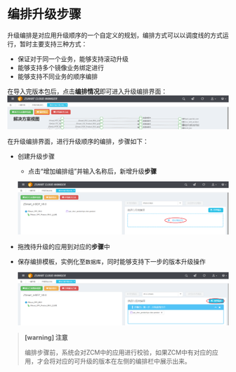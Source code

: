 # 编排升级步骤

升级编排是对应用升级顺序的一个自定义的规划，编排方式可以以调度线的方式运行，暂时主要支持三种方式：
* 保证对于同一个业务，能够支持滚动升级
* 能够支持多个镜像业务绑定进行
* 能够支持不同业务的顺序编排

在导入完版本包后，点击**编排情况**即可进入升级编排界面：
![编排情况](/yi-jian-sheng-ji/bian-pai-an-niu.png)

在升级编排界面，进行升级顺序的编排，步骤如下：
* 创建升级步骤
  * 点击“增加编排组”并输入名称后，新增升级**步骤**
  
  ![编排情况](/yi-jian-sheng-ji/sheng-ji-bu-zhou-chuang-jian.png)
* 拖拽待升级的应用到对应的**步骤**中
* 保存编排模板，实例化至`数据库`，同时能够支持下一步的版本升级操作

  ![编排情况](/yi-jian-sheng-ji/bao-cun-bian-pai.png)

> **[warning] 注意**
>
> 编排步骤前，系统会对ZCM中的应用进行校验，如果ZCM中有对应的应用，才会将对应的可升级的版本在左侧的编排栏中展示出来。

